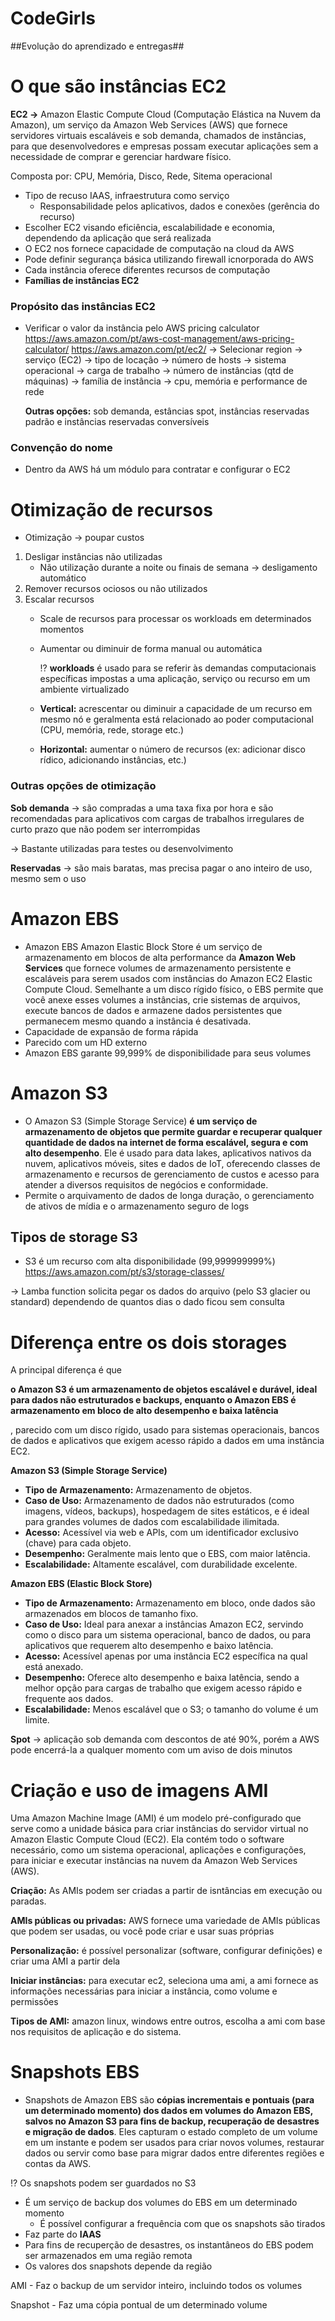 # CodeGirls
##Evolução do aprendizado e entregas##

# O que são instâncias EC2

**EC2 →** Amazon Elastic Compute Cloud (Computação Elástica na Nuvem da Amazon), um serviço da Amazon Web Services (AWS) que fornece servidores virtuais escaláveis e sob demanda, chamados de instâncias, para que desenvolvedores e empresas possam executar aplicações sem a necessidade de comprar e gerenciar hardware físico. 

Composta por: CPU, Memória, Disco, Rede, Sitema operacional

- Tipo de recuso IAAS, infraestrutura como serviço
    - Responsabilidade pelos aplicativos, dados e conexões (gerência do recurso)
- Escolher EC2 visando eficiência, escalabilidade e economia, dependendo da aplicação que será realizada
- O EC2 nos fornece capacidade de computação na cloud da AWS
- Pode definir segurança básica utilizando firewall icnorporada do AWS
- Cada instância oferece diferentes recursos de computação
- **Famílias de instâncias EC2**

### Propósito das instâncias EC2
- Verificar o valor da instância pelo AWS pricing calculator
    https://aws.amazon.com/pt/aws-cost-management/aws-pricing-calculator/
    https://aws.amazon.com/pt/ec2/
    → Selecionar region → serviço (EC2) → tipo de locação → número de hosts → sistema operacional → carga de trabalho → número de instâncias (qtd de máquinas) → família de instância → cpu, memória e performance de rede
    
    **Outras opções:** sob demanda, estâncias spot, instâncias reservadas padrão e instâncias reservadas conversíveis
    
### Convenção do nome

- Dentro da AWS há um módulo para contratar e configurar o EC2

# Otimização de recursos

- Otimização → poupar custos
1. Desligar instâncias não utilizadas
    - Não utilização durante a noite ou finais de semana → desligamento automático
2. Remover recursos ociosos ou não utilizados
3. Escalar recursos
    - Scale de recursos para processar os workloads em determinados momentos
    - Aumentar ou diminuir de forma manual ou automática

      ⁉️
    **workloads** é usado para se referir às demandas computacionais específicas impostas a uma aplicação, serviço ou recurso em um ambiente virtualizado
    
       
    - **Vertical:** acrescentar ou diminuir a capacidade de um recurso em mesmo nó e geralmenta está relacionado ao poder computacional (CPU, memória, rede, storage etc.)
    - **Horizontal:** aumentar o número de recursos (ex: adicionar disco rídico, adicionando instâncias, etc.)

### Outras opções de otimização

**Sob demanda** → são compradas a uma taxa fixa por hora e são recomendadas para aplicativos com cargas de trabalhos irregulares de curto prazo que não podem ser interrompidas

→ Bastante utilizadas para testes ou desenvolvimento

**Reservadas** → são mais baratas, mas precisa pagar o ano inteiro de uso, mesmo sem o uso

# Amazon EBS

- Amazon EBS Amazon Elastic Block Store é um serviço de armazenamento em blocos de alta performance da **Amazon Web Services** que fornece volumes de armazenamento persistente e escaláveis para serem usados com instâncias do Amazon EC2 Elastic Compute Cloud. Semelhante a um disco rígido físico, o EBS permite que você anexe esses volumes a instâncias, crie sistemas de arquivos, execute bancos de dados e armazene dados persistentes que permanecem mesmo quando a instância é desativada.
- Capacidade de expansão de forma rápida
- Parecido com um HD externo
- Amazon EBS garante 99,999% de disponibilidade para seus volumes


# Amazon S3

- O Amazon S3 (Simple Storage Service) **é um serviço de armazenamento de objetos que permite guardar e recuperar qualquer quantidade de dados na internet de forma escalável, segura e com alto desempenho**. Ele é usado para data lakes, aplicativos nativos da nuvem, aplicativos móveis, sites e dados de IoT, oferecendo classes de armazenamento e recursos de gerenciamento de custos e acesso para atender a diversos requisitos de negócios e conformidade.
- Permite o arquivamento de dados de longa duração, o gerenciamento de ativos de mídia e o armazenamento seguro de logs

## Tipos de storage S3
- S3 é um recurso com alta disponibilidade (99,999999999%)
https://aws.amazon.com/pt/s3/storage-classes/

→ Lamba function solicita pegar os dados do arquivo (pelo S3 glacier ou standard) dependendo de quantos dias o dado ficou sem consulta

# Diferença entre os dois storages

A principal diferença é que

**o Amazon S3 é um armazenamento de objetos escalável e durável, ideal para dados não estruturados e backups, enquanto o Amazon EBS é armazenamento em bloco de alto desempenho e baixa latência**

, parecido com um disco rígido, usado para sistemas operacionais, bancos de dados e aplicativos que exigem acesso rápido a dados em uma instância EC2.

**Amazon S3 (Simple Storage Service)**

- **Tipo de Armazenamento:** Armazenamento de objetos.
- **Caso de Uso:** Armazenamento de dados não estruturados (como imagens, vídeos, backups), hospedagem de sites estáticos, e é ideal para grandes volumes de dados com escalabilidade ilimitada.
- **Acesso:** Acessível via web e APIs, com um identificador exclusivo (chave) para cada objeto.
- **Desempenho:** Geralmente mais lento que o EBS, com maior latência.
- **Escalabilidade:** Altamente escalável, com durabilidade excelente.

**Amazon EBS (Elastic Block Store)**

- **Tipo de Armazenamento:** Armazenamento em bloco, onde dados são armazenados em blocos de tamanho fixo.
- **Caso de Uso:** Ideal para anexar a instâncias Amazon EC2, servindo como o disco para um sistema operacional, banco de dados, ou para aplicativos que requerem alto desempenho e baixo latência.
- **Acesso:** Acessível apenas por uma instância EC2 específica na qual está anexado.
- **Desempenho:** Oferece alto desempenho e baixa latência, sendo a melhor opção para cargas de trabalho que exigem acesso rápido e frequente aos dados.
- **Escalabilidade:** Menos escalável que o S3; o tamanho do volume é um limite.

**Spot** → aplicação sob demanda com descontos de até 90%, porém a AWS pode encerrá-la a qualquer momento com um aviso de dois minutos
# Criação e uso de imagens AMI

Uma Amazon Machine Image (AMI) é um modelo pré-configurado que serve como a unidade básica para criar instâncias do servidor virtual no Amazon Elastic Compute Cloud (EC2). Ela contém todo o software necessário, como um sistema operacional, aplicações e configurações, para iniciar e executar instâncias na nuvem da Amazon Web Services (AWS). 

**Criação:** As AMIs podem ser criadas a partir de isntâncias em execução ou paradas.

**AMIs públicas ou privadas:** AWS fornece uma variedade de AMIs públicas que podem ser usadas, ou você pode criar e usar suas próprias

**Personalização:** é possível personalizar (software, configurar definições) e criar uma AMI a partir dela

**Iniciar instâncias:** para executar ec2, seleciona uma ami, a ami fornece as informações necessárias para iniciar a instância, como volume e permissões

**Tipos de AMI:** amazon linux, windows entre outros, escolha a ami com base nos requisitos de aplicação e do sistema.

# Snapshots EBS

- Snapshots de Amazon EBS são **cópias incrementais e pontuais (para um determinado momento) dos dados em volumes do Amazon EBS, salvos no Amazon S3 para fins de backup, recuperação de desastres e migração de dados**. Eles capturam o estado completo de um volume em um instante e podem ser usados para criar novos volumes, restaurar dados ou servir como base para migrar dados entre diferentes regiões e contas da AWS.

⁉️
Os snapshots podem ser guardados no S3

- É um serviço de backup dos volumes do EBS em um determinado momento
    - É possível configurar a frequência com que os snapshots são tirados
- Faz parte do **IAAS**
- Para fins de recuperção de desastres, os instantâneos do EBS podem ser armazenados em uma região remota
- Os valores dos snapshots depende da região

AMI - Faz o backup de um servidor inteiro, incluindo todos os volumes

Snapshot - Faz uma cópia pontual de um determinado volume
